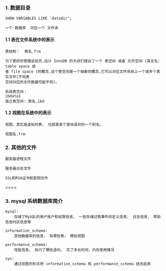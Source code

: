### 1. 数据目录
    SHOW VARIABLES LIKE 'datadir';

    一个 数据库  对应一个 文件夹


#### 1.1 表在文件系统中的表示

    表结构：  表名.frm

    为了更好的管理这些页,设计 InnoDB 的大叔们提出了一个 表空间 或者 文件空间 (英文名: table space 或
    者 file space )的概念,这个表空间是一个抽象的概念,它可以对应文件系统上一个或多个真实文件(不同表
    空间对应的文件数量可能不同)。

    系统表空间：
    ibdata1
    独立表空间: 表名.ibd

#### 1.2 视图在系统中的表示

    视图，其实是虚拟的表， 也就是某个查询语句的一个别名。

    视图名.frm

### 2. 其他的文件
    服务器进程文件

    服务器日志文件

    SSL和RSA证书和密钥文件

====

### 3. mysql 系统数据库简介

    mysql:
        存储了MySQL的用户账户和权限信息， 一些存储过程事件的定义信息， 日志信息， 帮助信息时区信息等

    information_schema:
        其他数据库的信息， 有哪些表， 哪些视图

    performance_schema:
        性能信息， 执行了哪些语句， 花了多长时间，内存使用情况
    
    sys:
        通过视图的形式吧 information_schema 和 performance_schema 结合起来